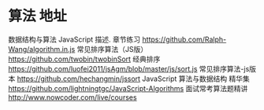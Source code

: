 # 算法	地址
数据结构与算法 JavaScript 描述. 章节练习	https://github.com/Ralph-Wang/algorithm.in.js
常见排序算法（JS版）	https://github.com/twobin/twobinSort
经典排序	https://github.com/luofei2011/jsAgm/blob/master/js/sort.js
常见排序算法-js版本	https://github.com/hechangmin/jssort
JavaScript 算法与数据结构 精华集	https://github.com/lightningtgc/JavaScript-Algorithms
面试常考算法题精讲	http://www.nowcoder.com/live/courses